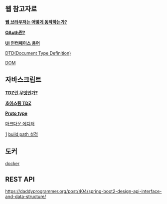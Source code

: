 웹 참고자료
---

[**웹 브라우저는 어떻게 동작하는가?**](https://d2.naver.com/helloworld/59361)

[**OAuth란?**](https://d2.naver.com/helloworld/24942)

[**UI 인터페이스 용어**](https://oriyong.tistory.com/57)

[DTD(Document Type Definition)](http://www.tcpschool.com/xml/xml_dtd_intro)

[DOM](https://www.w3.org/TR/1998/REC-DOM-Level-1-19981001/level-one-core.html)

자바스크립트
---
[**TDZ란 무엇인가?**](https://ui.toast.com/weekly-pick/ko_20191014)


[**호이스팅 TDZ**](https://evan-moon.github.io/2019/06/18/javascript-let-const/)

[**Proto type**](https://jongmin92.github.io/2017/03/14/JavaScript/understand-prototype/)


[마크다운 에디터](https://pandao.github.io/editor.md/en.html)

[1](https://jojoldu.tistory.com/250)
[build path 설정](https://m.blog.naver.com/PostView.nhn?blogId=meimi101&logNo=220100167162&proxyReferer=https:%2F%2Fwww.google.com%2F)

<!--
https://kuzuro.blogspot.com/2018/04/github.html
-->

도커
---
[docker](https://www.notion.so/20-2-02cc35c50a6545b0a1ea3cf830b128b4)


REST API
---
https://daddyprogrammer.org/post/404/spring-boot2-design-api-interface-and-data-structure/
